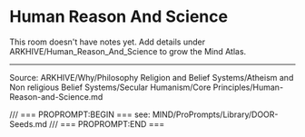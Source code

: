 # Human Reason And Science

This room doesn't have notes yet. Add details under ARKHIVE/Human_Reason_And_Science to grow the Mind Atlas.

---
Source: ARKHIVE/Why/Philosophy Religion and Belief Systems/Atheism and Non religious Belief Systems/Secular Humanism/Core Principles/Human-Reason-and-Science.md

/// === PROPROMPT:BEGIN ===
see: MIND/ProPrompts/Library/DOOR-Seeds.md
/// === PROPROMPT:END ===
